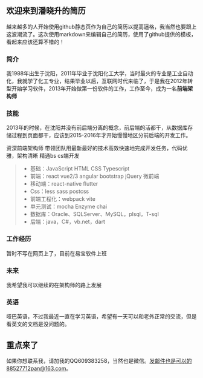 ## 欢迎来到潘晓升的简历

越来越多的人开始使用github静态页作为自己的简历以提高逼格，我当然也要跟上这波潮流了。这次使用markdown来编辑自己的简历，使用了github提供的模板，看起来应该还算不错的！

### 简介

我1988年出生于沈阳，2011年毕业于沈阳化工大学，当时最火的专业是工业自动化，我就学了化工专业，结果毕业以后，互联网时代来临了，于是我在2012年转型开始学习软件，2013年开始做第一份软件的工作，工作至今，成为一名**前端架构师**

### 技能

2013年的时候，在沈阳并没有前后端分离的概念，前后端的活都干，从数据库存储过程到页面都干，应该到2015-2016年才开始慢慢地区分前后端的开发工作。

资深前端架构师
带领团队用最新最好的技术高效快速地完成开发任务，代码优雅，架构清晰
精通bs cs端开发

> * 基础：JavaScript HTML CSS Typescript
> * 前端：react vue2/3 angular bootstrap jQuery 微前端
> * 移动端：react-native flutter
> * Css：less sass postcss
> * 前端工程化：webpack vite
> * 单元测试：mocha Enzyme chai
> * 数据库：Oracle、SQLServer、MySQL，plsql，T-sql
> * 后端：java，C#，vb.net，dart

### 工作经历

暂时不写在网页上了，目前在易宝软件上班

### 未来

我希望我可以继续的在架构师的路上发展

### 英语

哑巴英语，不过我最近一直在学习英语，希望有一天可以和老外正常的交流，但是看英文的文档是没问题的。

## 重点来了

如果你想联系我，请加我的QQ609383258，当然也是微信。发邮件也是可以的88527712pan@163.com。
